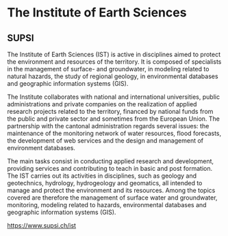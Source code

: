 # The Institute of Earth Sciences

## SUPSI

The Institute of Earth Sciences (IST) is active in disciplines aimed to protect the environment and resources of the territory.
It is composed of specialists in the management of surface- and groundwater, in modeling related to natural hazards,
the study of regional geology, in environmental databases and geographic information systems (GIS).

The Institute collaborates with national and international universities, public administrations and private companies
on the realization of applied research projects related to the territory, financed by national funds from the public
and private sector and sometimes from the European Union. The partnership with the cantonal administration regards
several issues: the maintenance of the monitoring network of water resources, flood forecasts, the development of
web services and the design and management of environment databases.

The main tasks consist in conducting applied research and development, providing services and contributing to teach
in basic and post formation. The IST carries out its activities in disciplines, such as geology and geotechnics,
hydrology, hydrogeology and geomatics, all intended to manage and protect the environment and its resources.
Among the topics covered are therefore the management of surface water and groundwater, monitoring, modeling
related to hazards, environmental databases and geographic information systems (GIS).

https://www.supsi.ch/ist

